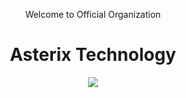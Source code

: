 <div align="center">
  <p>Welcome to Official Organization</p>
  <h1>Asterix Technology</h1>
  <img src="https://github.com/user-attachments/assets/dbc964fd-6b00-4a0f-b553-7e05ed9c02bc" />
</div>

<!--

**Here are some ideas to get you started:**

🙋‍♀️ A short introduction - what is your organization all about?
🌈 Contribution guidelines - how can the community get involved?
👩‍💻 Useful resources - where can the community find your docs? Is there anything else the community should know?
🍿 Fun facts - what does your team eat for breakfast?
🧙 Remember, you can do mighty things with the power of [Markdown](https://docs.github.com/github/writing-on-github/getting-started-with-writing-and-formatting-on-github/basic-writing-and-formatting-syntax)
-->
